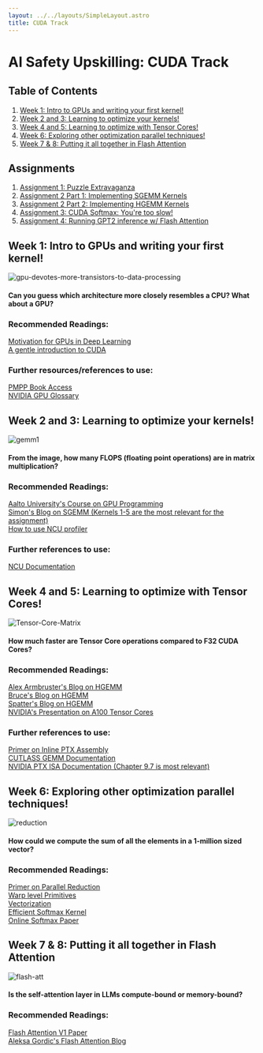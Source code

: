 ```yaml
---
layout: ../../layouts/SimpleLayout.astro
title: CUDA Track
---
```


# AI Safety Upskilling: CUDA Track

## Table of Contents

1. [Week 1: Intro to GPUs and writing your first kernel!](#week-1-intro-to-gpus-and-writing-your-first-kernel)
2. [Week 2 and 3: Learning to optimize your kernels!](#week-2-and-3-learning-to-optimize-your-kernels)
3. [Week 4 and 5: Learning to optimize with Tensor Cores!](#week-4-and-5-learning-to-optimize-with-tensor-cores)
4. [Week 6: Exploring other optimization parallel techniques!](#week-6-exploring-other-optimization-parallel-techniques)
5. [Week 7 & 8: Putting it all together in Flash Attention](#week-7--8-putting-it-all-together-in-flash-attention)

## Assignments

1. [Assignment 1: Puzzle Extravaganza](https://github.com/AIS-UCLA/cuda-track/tree/main/assign1)
2. [Assignment 2 Part 1: Implementing SGEMM Kernels](https://github.com/AIS-UCLA/cuda-track/tree/main/assign2_pt1)
3. [Assignment 2 Part 2: Implementing HGEMM Kernels](https://github.com/AIS-UCLA/cuda-track/tree/main/assign2_pt2)
4. [Assignment 3: CUDA Softmax: You're too slow!](https://github.com/AIS-UCLA/cuda-track/tree/main/assign3)
5. [Assignment 4: Running GPT2 inference w/ Flash Attention](https://github.com/AIS-UCLA/cuda-track/tree/main/assign4)

## Week 1: Intro to GPUs and writing your first kernel!

![gpu-devotes-more-transistors-to-data-processing](https://github.com/user-attachments/assets/2aca8245-ad88-4613-8b73-f94ad395edf4)

#### Can you guess which architecture more closely resembles a CPU? What about a GPU?

### Recommended Readings:

[Motivation for GPUs in Deep Learning](https://horace.io/brrr_intro.html)\
[A gentle introduction to CUDA](https://developer.nvidia.com/blog/even-easier-introduction-cuda/)

### Further resources/references to use:

[PMPP Book Access](https://dokumen.pub/qdownload/programming-massively-parallel-processors-a-hands-on-approach-4nbsped-9780323912310.html)\
[NVIDIA GPU Glossary](https://modal.com/gpu-glossary/device-hardware)

## Week 2 and 3: Learning to optimize your kernels!

![gemm1](https://github.com/user-attachments/assets/d0349f57-d436-459e-920f-5b445a3771fa)

#### From the image, how many FLOPS (floating point operations) are in matrix multiplication?

### Recommended Readings:

[Aalto University's Course on GPU Programming](https://ppc.cs.aalto.fi/ch4/)\
[Simon's Blog on SGEMM (Kernels 1-5 are the most relevant for the assignment)](https://siboehm.com/articles/22/CUDA-MMM)\
[How to use NCU profiler](https://www.youtube.com/watch?v=04dJ-aePYpE)

### Further references to use:

[NCU Documentation](https://docs.nvidia.com/nsight-compute/NsightCompute/index.html)

## Week 4 and 5: Learning to optimize with Tensor Cores!

![Tensor-Core-Matrix](https://github.com/user-attachments/assets/d6209037-dd9b-4285-b71e-d3df5184ea2a)

#### How much faster are Tensor Core operations compared to F32 CUDA Cores?

### Recommended Readings:

[Alex Armbruster's Blog on HGEMM](https://alexarmbr.github.io/2024/08/10/How-To-Write-A-Fast-Matrix-Multiplication-From-Scratch-With-Tensor-Cores.html)\
[Bruce's Blog on HGEMM](https://bruce-lee-ly.medium.com/nvidia-tensor-core-cuda-hgemm-advanced-optimization-5a17eb77dd85)\
[Spatter's Blog on HGEMM](https://www.spatters.ca/mma-matmul)\
[NVIDIA's Presentation on A100 Tensor Cores](https://developer.download.nvidia.com/video/gputechconf/gtc/2020/presentations/s21745-developing-cuda-kernels-to-push-tensor-cores-to-the-absolute-limit-on-nvidia-a100.pdf)

### Further references to use:

[Primer on Inline PTX Assembly](https://docs.nvidia.com/cuda/pdf/Inline_PTX_Assembly.pdf)\
[CUTLASS GEMM Documentation](https://github.com/NVIDIA/cutlass/blob/main/media/docs/implicit_gemm_convolution.md#shared-memory-layouts)\
[NVIDIA PTX ISA Documentation (Chapter 9.7 is most relevant)](https://docs.nvidia.com/cuda/parallel-thread-execution/index.html?highlight=mma#)

## Week 6: Exploring other optimization parallel techniques!

![reduction](https://github.com/user-attachments/assets/fadec7b2-eedb-44c2-9918-07f81a0b1604)

#### How could we compute the sum of all the elements in a 1-million sized vector?

### Recommended Readings:

[Primer on Parallel Reduction](https://developer.download.nvidia.com/assets/cuda/files/reduction.pdf)\
[Warp level Primitives](https://developer.nvidia.com/blog/using-cuda-warp-level-primitives/)\
[Vectorization](https://developer.nvidia.com/blog/cuda-pro-tip-increase-performance-with-vectorized-memory-access/)\
[Efficient Softmax Kernel](https://oneflow2020.medium.com/how-to-implement-an-efficient-softmax-cuda-kernel-oneflow-performance-optimization-sharing-405ad56e9031)\
[Online Softmax Paper](https://arxiv.org/pdf/1805.02867)

## Week 7 & 8: Putting it all together in Flash Attention

![flash-att](https://github.com/user-attachments/assets/9a1df84b-f36d-41a9-bf01-b8cd27a32fa5)

#### Is the self-attention layer in LLMs compute-bound or memory-bound?

### Recommended Readings:

[Flash Attention V1 Paper](https://arxiv.org/pdf/2205.14135)\
[Aleksa Gordic's Flash Attention Blog](https://gordicaleksa.medium.com/eli5-flash-attention-5c44017022ad)
